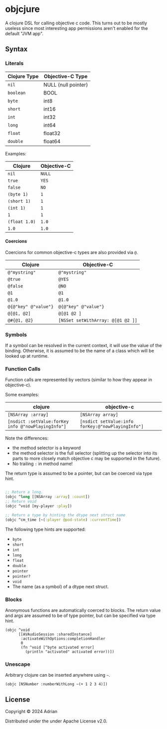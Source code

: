 # objcjure

A clojure DSL for calling objective c code. This turns out to be mostly useless since most interesting app permissions aren't enabled for the default "JVM app". 

## Syntax

### Literals

| Clojure Type | Objective-C Type |
|--------------|-------------------|
| `nil`        | NULL (null pointer) |
| `boolean`    | BOOL                |
| `byte`       | int8                |
| `short`      | int16               |
| `int`        | int32               |
| `long`       | int64               |
| `float`      | float32             |
| `double`     | float64             |

Examples:

| Clojure       | Objective-C |
|---------------|-------------|
| `nil`         | `NULL`        |
| `true`        | `YES`         |
| `false`       | `NO`          |
| `(byte 1)`    | `1`           |
| `(short 1)`   | `1`           |
| `(int 1)`     | `1`           |
| `1`           | `1`           |
| `(float 1.0)` | `1.0`         |
| `1.0`         | `1.0`         |

#### Coercions

Coercions for common objective-c types are also provided via `@`.

| Clojure       | Objective-C |
|---------------|-------------|
| `@"mystring"` | `@"mystring"` |
| `@true`       | `@YES`      |
| `@false`      | `@NO`       |
| `@1`          | `@1`        |
| `@1.0`        | `@1.0`      |
| `@{@"key" @"value"}` | `@{@"key" @"value"}` |
| `@[@1, @2]` | `@[@1 @2 ]` |
| `@#{@1, @2}` | `[NSSet setWithArray: @[@1 @2 ]]` |

### Symbols

If a symbol can be resolved in the current context, it will use the value of the binding. Otherwise, it is assumed to be the name of a class which will be looked up at runtime.


### Function Calls

Function calls are represented by vectors (similar to how they appear in objective-c).

Some examples:

| clojure | objective-c |
|--------------|-------------------|
| `[NSArray :array]` | `[NSArray array]` |
| `[nsdict :setValue:forKey info @"nowPlayingInfo"]` | `[nsdict setValue:info forKey:@"nowPlayingInfo"]` |

Note the differences:
- the method selector is a keyword
- the method selector is the full selector (splitting up the selector into its parts to more closely match objective c may be supported in the future).
- No trailing `:` in method name!

The return type is assumed to be a pointer, but can be coerced via type hint.
```clojure

;; Return a long.
(objc ^long [[NSArray :array] :count])
;; Return void
(objc ^void [my-player :play])

;; Return a type by hinting the dtype next struct name
(objc ^cm_time [~(:player @pod-state) :currentTime])
```

The following type hints are supported:
- `byte`
- `short`
- `int`
- `long`
- `float`
- `double`
- `pointer`
- `pointer?`
- `void`
- The name (as a symbol) of a dtype next struct.


### Blocks

Anonymous functions are automatically coerced to blocks. The return value and args are assumed to be of type pointer, but can be specified via type hint.

```
(objc ^void
      [[AVAudioSession :sharedInstance]
       :activateWithOptions:completionHandler
       0
       (fn ^void [^byte activated error]
         (println "activated" activated error))])
```

### Unescape

Arbitrary clojure can be inserted anywhere using `~`.

`(objc [NSNumber :numberWithLong ~(+ 1 2 3 4)])`

## License

Copyright © 2024 Adrian

Distributed under the under Apache License v2.0.
